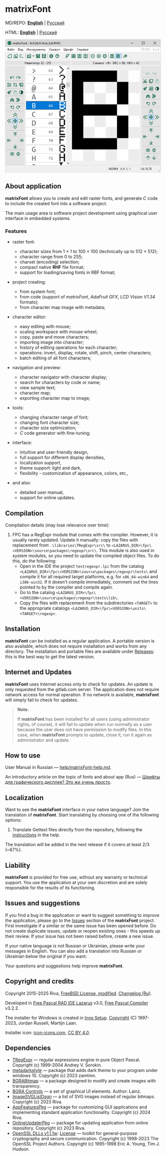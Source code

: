 ﻿matrixFont
==========

MD/REPO: [**English**](readme.en.md) | [Русский](readme.md)

HTML: [**English**](readme.en.html) | [Русский](readme.html)

![](help/light/screenshots/matrixFont.png)

## About application

**matrixFont** allows you to create and edit raster fonts, and generate *C* code to include the created font into a software project.

The main usage area is software project development using graphical user interface in embedded systems.

### Features

- raster font:
  
  - character sizes from 1 × 1 to 100 × 100 (technically up to 512 × 512);
  - character range from 0 to 255;
  - charset (encoding) selection;
  - compact native **RHF** file format;
  - support for loading/saving fonts in RBF format;

- project creating:
  
  - from system font;
  - from code (support of *matrixFont*, *AdaFruit GFX*, *LCD Vision V1.34* formats);
  - from character map image with metadata;

- character editor:
  
  - easy editing with mouse;
  - scaling workspace with mouse wheel;
  - copy, paste and move characters;
  - importing image into character;
  - history of editing operations for each character;
  - operations: invert, display, rotate, shift, pinch, center characters;
  - batch editing of all font characters;

- navigation and preview:
  
  - character navigator with character display;
  - search for characters by code or name;
  - view sample text;
  - character map;
  - exporting character map to image;

- tools:
  
  - changing character range of font;
  - changing font character size;
  - character size optimization;
  - *C* code generator with fine-tuning;

- interface:
  
  - intuitive and user-friendly design,
  - full support for different display densities,
  - localization support,
  - theme support: light and dark,
  - flexibility - customization of appearance, colors, etc.,

- and also:
  
  - detailed user manual,
  - support for online updates.

## Сompilation

Compilation details (may lose relevance over time):

1. FPC has a RegExpr module that comes with the compiler. However, it is usually rarely updated. Update it manually: copy the files with replacement from `.\libraries\TRegExpr\src\` to `<LAZARUS_DIR>\fpc\<VERSION>\source\packages\regexpr\src\`. This module is also used in system modules, so you need to update the compiled object files. To do this, do the following:
   - Open in the IDE the project `testregexpr.lpi` from the catalog `<LAZARUS_DIR>\fpc\<VERSION>\source\packages\regexpr\tests\` and compile it for all required target platforms, e.g. for `x86_64-win64` and `i386-win32`. If it doesn't compile immediately, comment out the lines pointed to by the compiler and compile again.
   - Go to the catalog `<LAZARUS_DIR>\fpc\<VERSION>\source\packages\regexpr\tests\lib\`.
   - Copy the files with replacement from the subdirectories `<TARGET>` to the appropriate catalogs `<LAZARUS_DIR>\fpc\<VERSION>\units\<TARGET>\regexpr`.

## Installation

**matrixFont** can be installed as a regular application. A portable version is also available, which does not require installation and works from any directory. The installation and portable files are available under [Releases](https://gitlab.com/riva-lab/matrixFont/-/releases): this is the best way to get the latest version.

## Internet and Updates

**matrixFont** uses Internet access only to check for updates. An update is only requested from the gitlab.com server. The application does not require network access for normal operation. If no network is available, **matrixFont** will simply fail to check for updates.

> **Note.**
> 
> If **matrixFont** has been installed for all users (using administrator rights, of course), it will fail to update when run normally as a user because the user does not have permission to modify files. In this case, when **matrixFont** prompts to update, close it, run it again as administrator and update.

## How to use

User Manual in Russian — [help/matrixFont-help.md](help/matrixFont-help.md).

An introductory article on the topic of fonts and about app (Rus) — [Шрифты для графического дисплея? Это же очень просто](article/mf-article.md).

## Localization

Want to see the **matrixFont** interface in your native language? Join the translation of **matrixFont**. Start translating by choosing one of the following options:

1. Translate Gettext files directly from the repository, following the [instructions](help/matrixFont-help.md#help-in-localization-interface) in the help.

The translation will be added in the next release if it covers at least 2/3 (~67%).

## Liability

**matrixFont** is provided for free use, without any warranty or technical support. You use the application at your own discretion and are solely responsible for the results of its functioning.

## Issues and suggestions

If you find a bug in the application or want to suggest something to improve the application, please go to the [Issues](https://gitlab.com/riva-lab/matrixFont/-/issues) section of the **matrixFont** project. First investigate if a similar or the same issue has been opened before. Do not create duplicate issues, update or reopen existing ones - this speeds up their review. If your issue has not been raised before, create a new issue.

If your native language is not Russian or Ukrainian, please write your messages in English. You can also add a translation into Russian or Ukrainian below the original if you want.

Your questions and suggestions help improve **matrixFont**.

## Сopyright and credits

Copyright 2015-2025 Riva, [FreeBSD License, modified](license.md). [Changelog (Ru)](versions.md).

Developed in [Free Pascal RAD IDE Lazarus](http://www.lazarus-ide.org) v3.0, [Free Pascal Compiler](https://freepascal.org) v3.2.2.

The installer for Windows is created in [Inno Setup](https://jrsoftware.org/isinfo.php). [Copyright](https://jrsoftware.org/files/is/license.txt) (C) 1997-2023, Jordan Russell, Martijn Laan.

Installer icon: [icon-icons.com](https://icon-icons.com/icon/software/76005), [CC BY 4.0](https://creativecommons.org/licenses/by/4.0).

## Dependencies

- [TRegExpr](https://github.com/andgineer/TRegExpr) — regular expressions engine in pure Object Pascal. Copyright (c) 1999-2004 Andrey V. Sorokin.
- [metadarkstyle](https://github.com/zamtmn/metadarkstyle) — package that adds dark theme to your program under windows 10. Copyright (c) 2023 zamtmn.
- [BGRABitmap](https://bgrabitmap.github.io/) — a package designed to modify and create images with transparency.
- [BGRA Controls](https://bgrabitmap.github.io/bgracontrols/) — a set of graphical UI elements. Author: Lainz.
- [ImageSVGListDsgn](https://gitlab.com/riva-lab/ImageSVGListDsgn) — a list of SVG images instead of regular bitmaps. Copyright (c) 2023 Riva.
- [AppFeaturesPkg](https://gitlab.com/riva-lab/AppFeaturesPkg) — package for customizing GUI applications and implementing standard application functionality. Copyright (c) 2024 Riva.
- [OnlineUpdaterPkg](https://gitlab.com/riva-lab/OnlineUpdaterPkg) — package for updating application from online repository. Copyright (c) 2023 Riva.
- [OpenSSL DLLs v1.1.1w](https://www.openssl.org/): [License](bin/openssl-license.txt) — toolkit for general-purpose cryptography and secure communication. Copyright (c) 1998-2023 The OpenSSL Project Authors. Copyright (c) 1995-1998 Eric A. Young, Tim J. Hudson.
